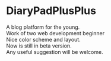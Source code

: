 # DiaryPadPlusPlus
A blog platform for the young. <br>
Work of two web development beginner<br>
Nice color scheme and layout.<br>
Now is still in beta version.<br>
Any useful suggestion will be welcome.

